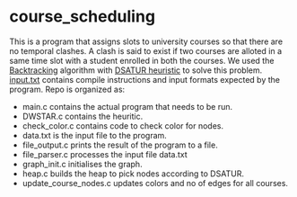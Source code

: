 # course_scheduling
This is a program that assigns slots to university courses so that there are no temporal clashes. A clash is said to exist if two courses are alloted in a same time slot with a student enrolled in both the courses. We used the [Backtracking](https://en.wikipedia.org/wiki/Backtracking) algorithm with [DSATUR heuristic](https://en.wikipedia.org/wiki/DSatur) to solve this problem. 
[input.txt](input.txt) contains compile instructions and input formats expected by the program.
Repo is organized as:
* main.c contains the actual program that needs to be run.
* DWSTAR.c contains the heuritic.
* check_color.c contains code to check color for nodes.
* data.txt is the input file to the program.
* file_output.c prints the result of the program to a file.
* file_parser.c processes the input file data.txt
* graph_init.c initialises the graph.
* heap.c builds the heap to pick nodes according to DSATUR.
* update_course_nodes.c updates colors and no of edges for all courses.

